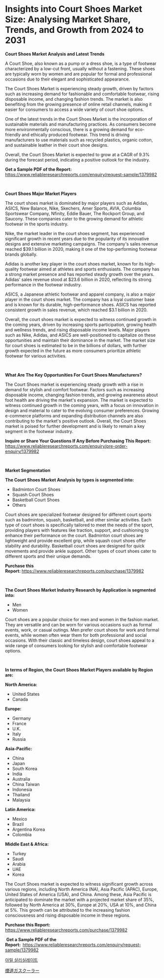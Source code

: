 <p><h1>Insights into Court Shoes Market Size: Analysing Market Share, Trends, and Growth from 2024 to 2031</h1></p><p><strong>Court Shoes Market Analysis and Latest Trends</strong></p>
<p><p>A Court Shoe, also known as a pump or a dress shoe, is a type of footwear characterized by a low-cut front, usually without a fastening. These shoes are typically worn by women and are popular for formal and professional occasions due to their elegant and sophisticated appearance.</p><p>The Court Shoes Market is experiencing steady growth, driven by factors such as increasing demand for fashionable and comfortable footwear, rising disposable income, and changing fashion trends. The market is also benefiting from the growing presence of online retail channels, making it easier for consumers to access a wide variety of court shoe options.</p><p>One of the latest trends in the Court Shoes Market is the incorporation of sustainable materials and manufacturing practices. As consumers become more environmentally conscious, there is a growing demand for eco-friendly and ethically produced footwear. This trend is driving manufacturers to use materials such as recycled plastics, organic cotton, and sustainable leather in their court shoe designs.</p><p>Overall, the Court Shoes Market is expected to grow at a CAGR of 9.3% during the forecast period, indicating a positive outlook for the industry.</p></p>
<p><strong>Get a Sample PDF of the Report:&nbsp;</strong> <a href="https://www.reliableresearchreports.com/enquiry/request-sample/1379982">https://www.reliableresearchreports.com/enquiry/request-sample/1379982</a></p>
<p>&nbsp;</p>
<p><strong>Court Shoes Major Market Players</strong></p>
<p><p>The court shoes market is dominated by major players such as Adidas, ASICS, New Balance, Nike, Skechers, Amer Sports, AVIA, Columbia Sportswear Company, Nfinity, Eddie Bauer, The Rockport Group, and Saucony. These companies cater to the growing demand for athletic footwear in the sports industry.</p><p>Nike, the market leader in the court shoes segment, has experienced significant growth in recent years due to the popularity of its innovative designs and extensive marketing campaigns. The company's sales revenue reached $39.1 billion in 2020, making it one of the top-performing footwear brands globally.</p><p>Adidas is another key player in the court shoes market, known for its high-quality footwear aimed at athletes and sports enthusiasts. The company has a strong market presence and has reported steady growth over the years. Adidas' sales revenue stood at $23.6 billion in 2020, reflecting its strong performance in the footwear industry.</p><p>ASICS, a Japanese athletic footwear and apparel company, is also a major player in the court shoes market. The company has a loyal customer base and is known for its durable, high-performance shoes. ASICS has reported consistent growth in sales revenue, which reached $3.1 billion in 2020.</p><p>Overall, the court shoes market is expected to witness continued growth in the coming years, driven by increasing sports participation, growing health and wellness trends, and rising disposable income levels. Major players such as Nike, Adidas, and ASICS are well-positioned to capitalize on these opportunities and maintain their dominance in the market. The market size for court shoes is estimated to be in the billions of dollars, with further growth expected in the future as more consumers prioritize athletic footwear for various activities.</p></p>
<p>&nbsp;</p>
<p><strong>What Are The Key Opportunities For Court Shoes Manufacturers?</strong></p>
<p><p>The Court Shoes market is experiencing steady growth with a rise in demand for stylish and comfort footwear. Factors such as increasing disposable income, changing fashion trends, and growing awareness about foot health are driving the market's expansion. The market is expected to witness continued growth in the coming years, with a focus on innovation in design and material to cater to the evolving consumer preferences. Growing e-commerce platforms and expanding distribution channels are also contributing to the market's positive outlook. Overall, the Court Shoes market is poised for further development and is likely to remain a key segment in the footwear industry.</p></p>
<p><strong>Inquire or Share Your Questions If Any Before Purchasing This Report:</strong> <a href="https://www.reliableresearchreports.com/enquiry/pre-order-enquiry/1379982">https://www.reliableresearchreports.com/enquiry/pre-order-enquiry/1379982</a></p>
<p>&nbsp;</p>
<p><strong>Market Segmentation</strong></p>
<p><strong>The Court Shoes Market Analysis by types is segmented into:</strong></p>
<p><ul><li>Badminton Court Shoes</li><li>Squash Court Shoes</li><li>Basketball Court Shoes</li><li>Others</li></ul></p>
<p><p>Court shoes are specialized footwear designed for different court sports such as badminton, squash, basketball, and other similar activities. Each type of court shoes is specifically tailored to meet the needs of the sport, providing players with features like traction, support, and cushioning to enhance their performance on the court. Badminton court shoes are lightweight and provide excellent grip, while squash court shoes offer stability and durability. Basketball court shoes are designed for quick movements and provide ankle support. Other types of court shoes cater to different sports and their unique demands.</p></p>
<p><strong>Purchase this Report:&nbsp;</strong><a href="https://www.reliableresearchreports.com/purchase/1379982">https://www.reliableresearchreports.com/purchase/1379982</a></p>
<p>&nbsp;</p>
<p><strong>The Court Shoes Market Industry Research by Application is segmented into:</strong></p>
<p><ul><li>Men</li><li>Women</li></ul></p>
<p><p>Court shoes are a popular choice for men and women in the fashion market. They are versatile and can be worn for various occasions such as formal events, work, or casual outings. Men prefer court shoes for work and formal events, while women often wear them for both professional and social occasions. With their classic and timeless design, court shoes appeal to a wide range of consumers looking for stylish and comfortable footwear options.</p></p>
<p>&nbsp;</p>
<p><strong>In terms of Region, the Court Shoes Market Players available by Region are:</strong></p>
<p>
    <p> <strong> North America: </strong>
        <ul>
            <li>United States</li>
            <li>Canada</li>
        </ul>
        </p> 
    <p> <strong> Europe: </strong>
        <ul>
            <li>Germany</li>
            <li>France</li>
            <li>U.K.</li>
            <li>Italy</li>
            <li>Russia</li>
        </ul>
        </p> 
    <p> <strong> Asia-Pacific: </strong>
        <ul>
            <li>China</li>
            <li>Japan</li>
            <li>South Korea</li>
            <li>India</li>
            <li>Australia</li>
            <li>China Taiwan</li>
            <li>Indonesia</li>
            <li>Thailand</li>
            <li>Malaysia</li>
        </ul>
        </p> 
    <p> <strong> Latin America: </strong>
        <ul>
            <li>Mexico</li>
            <li>Brazil</li>
            <li>Argentina Korea</li>
            <li>Colombia</li>
        </ul>
        </p> 
    <p> <strong> Middle East & Africa: </strong>
        <ul>
            <li>Turkey</li>
            <li>Saudi</li>
            <li>Arabia</li>
            <li>UAE</li>
            <li>Korea</li>
        </ul>
    </p>
    </p>
<p><p>The Court Shoes market is expected to witness significant growth across various regions, including North America (NA), Asia Pacific (APAC), Europe, United States of America (USA), and China. Among these, Asia Pacific is anticipated to dominate the market with a projected market share of 35%, followed by North America at 30%, Europe at 20%, USA at 10%, and China at 5%. This growth can be attributed to the increasing fashion consciousness and rising disposable income in these regions.</p></p>
<p><strong>Purchase this Report: </strong><a href="https://www.reliableresearchreports.com/purchase/1379982">https://www.reliableresearchreports.com/purchase/1379982</a></p>
<p>&nbsp;<strong>Get a Sample PDF of the Report:&nbsp;&nbsp;</strong><a href="https://www.reliableresearchreports.com/enquiry/request-sample/1379982">https://www.reliableresearchreports.com/enquiry/request-sample/1379982</a></p>
<p><strong></strong></p>
<p><p><a href="https://github.com/akzkkws047661437/Market-Research-Report-List-1/blob/main/58580555011.md">아밀 살리실레이트</a></p><p><a href="https://github.com/wkuactfdzwizk06/Market-Research-Report-List-1/blob/main/53219875408.md">煙道ガスクーラー</a></p></p>